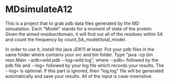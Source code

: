 # MDsimulateA12
This is a project that to grab pdb data files generated by the MD simualation. Each "Model" stands for a moment of state of the protein. Given the aimed residue/domain, it will find out all of the residues within 5A and count the frequency by count_5A_model/total_model.

In order to use it, install the java JDK11 at least. Put your pdb files in the same folder where contains your src and bin folder.
Type "java -cp bin resn.Main --pdb=wild.pdb --log=wild.log", where --pdb= followed by the pdb file and --log= followed by your log file which records your results.
The --log= is optional. If this part is ignored, then "log.log" file will be generated automatically and save your results.
All of the input is case-insenstive.
